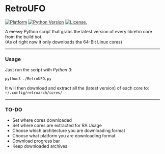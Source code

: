 # RetroUFO
[![Platform](https://img.shields.io/badge/Platform-Linux--64-yellow.svg)](https://getfedora.org/en/workstation/download/)
[![Python Version](https://img.shields.io/pypi/pyversions/Django.svg)](https://www.python.org/downloads/) [![License.](https://img.shields.io/github/license/mashape/apistatus.svg)](https://opensource.org/licenses/MIT)

A ~~messy~~ Python script that grabs the latest version of every libretro core from the build bot.  
(As of right now it only downloads the 64-Bit Linux cores)
***
### Usage

Just run the script with _Python 3_:

```bash
python3 ./RetroUFO.py
```

It will then download and extract all the (latest version) of each  core to: `~/.config/retroarch/cores/`
***
### TO-DO

- Set where cores downloaded
- Set where cores are extracted for RA Usage
- Choose which architecture you are downloading format
- Choose what platform you are downloading format
- Download progress bar
- Keep downloaded archives
